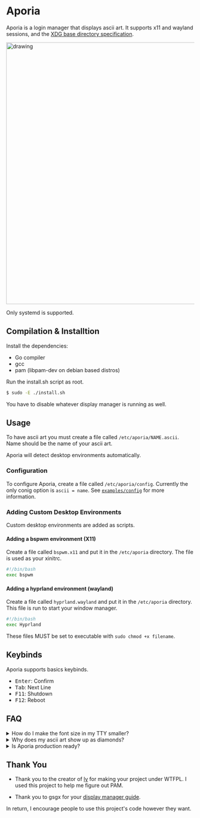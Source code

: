 # Aporia

Aporia is a login manager that displays ascii art. It supports x11 and wayland sessions, and the [XDG base directory specification](https://specifications.freedesktop.org/basedir-spec/basedir-spec-latest.html).

<img src="https://github.com/Lunarmagpie/aporia/assets/65521138/98e321a7-9bd7-4ef8-9b1d-da0be0a3c7dc" alt="drawing" width="700"/>

Only systemd is supported.

## Compilation & Installtion
Install the dependencies:
- Go compiler
- gcc
- pam (libpam-dev on debian based distros)

Run the install.sh script as root.
```sh
$ sudo -E ./install.sh
```

You have to disable whatever display manager is running as well.

## Usage
To have ascii art you must create a file called `/etc/aporia/NAME.ascii`. Name should be the name of your ascii art.

Aporia will detect desktop environments automatically.

### Configuration
To configure Aporia, create a file called `/etc/aporia/config`. Currently the only conig option is `ascii = name`. See [`examples/config`](/examples/config) for more
information.

### Adding Custom Desktop Environments
Custom desktop environments are added as scripts.

#### Adding a bspwm environment (X11)
Create a file called `bspwm.x11` and put it in the `/etc/aporia` directory.
The file is used as your xinitrc.

```sh
#!/bin/bash
exec bspwm
```

#### Adding a hyprland environment (wayland)
Create a file called `hyprland.wayland` and put it in the `/etc/aporia` directory.
This file is run to start your window manager.

```sh
#!/bin/bash
exec Hyprland
```

These files MUST be set to executable with `sudo chmod +x filename`.

## Keybinds
Aporia supports basics keybinds.

- <kbd>Enter</kbd>: Confirm
- <kbd>Tab</kbd>: Next Line
- <kbd>F11</kbd>: Shutdown
- <kbd>F12</kbd>: Reboot 

## FAQ
<details>
<summary>How do I make the font size in my TTY smaller?</summary><br>

You can edit the `FONTSIZE` variable in `/etc/default/console-setup`. Alternitively,
run the command `sudo dpkg-reconfigure console-setup`. This will allow you to safely change the
font and all font sizes available on your computer.

</details>

<details>
<summary>Why does my ascii art show up as diamonds?</summary><br>
Some terminal fonts do not support braille characters. Using an ascii art generator that does not output braille characters will fix your problem.
</details>

<details>
<summary>Is Aporia production ready?</summary><br>

I daily drive Aporia with no issues.

</details>


## Thank You
- Thank you to the creator of [ly](https://github.com/FairyGlade/ly) for making your project under WTFPL.
I used this project to help me figure out PAM.

- Thank you to gsgx for your [display manager guide](https://gsgx.me/posts/how-to-write-a-display-manager/).

In return, I encourage people to use this project's code however they want.

